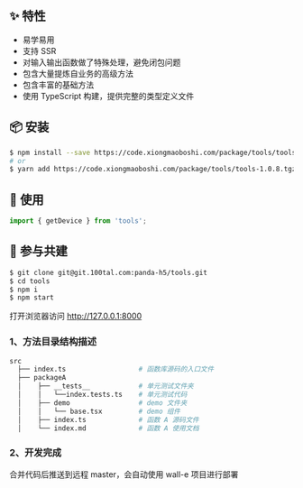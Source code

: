 ## ✨ 特性

- 易学易用
- 支持 SSR
- 对输入输出函数做了特殊处理，避免闭包问题
- 包含大量提炼自业务的高级方法
- 包含丰富的基础方法
- 使用 TypeScript 构建，提供完整的类型定义文件

## 📦 安装

```bash
$ npm install --save https://code.xiongmaoboshi.com/package/tools/tools-1.0.8.tgz
# or
$ yarn add https://code.xiongmaoboshi.com/package/tools/tools-1.0.8.tgz
```

## 🔨 使用

```ts
import { getDevice } from 'tools';
```

## 🤝 参与共建

```bash
$ git clone git@git.100tal.com:panda-h5/tools.git
$ cd tools
$ npm i
$ npm start
```

打开浏览器访问 http://127.0.0.1:8000

### 1、方法目录结构描述

```bash
src
  ├── index.ts                  # 函数库源码的入口文件
  ├── packageA
  │    ├── __tests__            # 单元测试文件夹
  │    │   └──index.tests.ts    # 单元测试代码
  │    ├── demo                 # demo 文件夹
  │    │   └── base.tsx         # demo 组件
  │    ├── index.ts             # 函数 A 源码文件
  │    └── index.md             # 函数 A 使用文档
```

### 2、开发完成

合并代码后推送到远程 master，会自动使用 wall-e 项目进行部署
